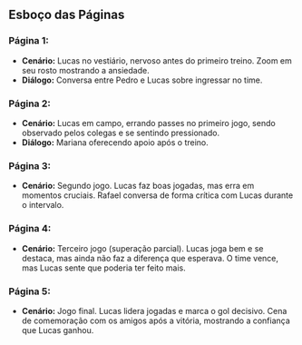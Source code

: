 ﻿## Esboço das Páginas

### Página 1:
- **Cenário:** Lucas no vestiário, nervoso antes do primeiro treino. Zoom em seu rosto mostrando a ansiedade.
- **Diálogo:** Conversa entre Pedro e Lucas sobre ingressar no time.

### Página 2:
- **Cenário:** Lucas em campo, errando passes no primeiro jogo, sendo observado pelos colegas e se sentindo pressionado.
- **Diálogo:** Mariana oferecendo apoio após o treino.

### Página 3:
- **Cenário:** Segundo jogo. Lucas faz boas jogadas, mas erra em momentos cruciais. Rafael conversa de forma crítica com Lucas durante o intervalo.

### Página 4:
- **Cenário:** Terceiro jogo (superação parcial). Lucas joga bem e se destaca, mas ainda não faz a diferença que esperava. O time vence, mas Lucas sente que poderia ter feito mais.

### Página 5:
- **Cenário:** Jogo final. Lucas lidera jogadas e marca o gol decisivo. Cena de comemoração com os amigos após a vitória, mostrando a confiança que Lucas ganhou.